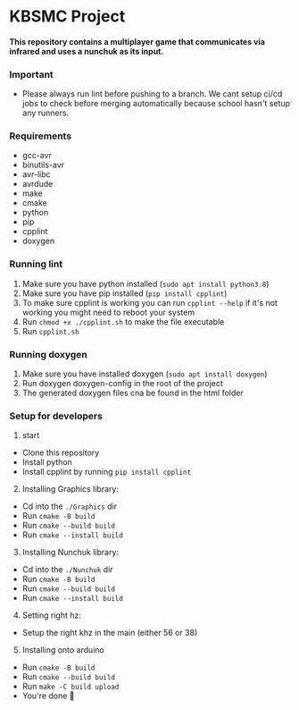 # KBSMC Project
#### This repository contains a multiplayer game that communicates via infrared and uses a nunchuk as its input. 

### Important
* Please always run lint before pushing to a branch. We cant setup ci/cd jobs to check before merging automatically because school hasn't setup any runners.

### Requirements
* gcc-avr
* binutils-avr
* avr-libc
* avrdude
* make
* cmake
* python
* pip
* cpplint
* doxygen

### Running lint
1. Make sure you have python installed (`sudo apt install python3.8`)
2. Make sure you have pip installed (`pip install cpplint`)
3. To make sure cpplint is working you can run `cpplint --help` if it's not working you might need to reboot your system
4. Run `chmod +x ./cpplint.sh` to make the file executable
5. Run `cpplint.sh`

### Running doxygen
1. Make sure you have installed doxygen (`sudo apt install doxygen`)
2. Run doxygen doxygen-config in the root of the project
3. The generated doxygen files cna be found in the html folder 

### Setup for developers
1. start
* Clone this repository
* Install python
* Install cpplint by running `pip install cpplint`
2. Installing Graphics library:
* Cd into the `./Graphics` dir
* Run `cmake -B build`
* Run `cmake --build build`
* Run `cmake --install build`
3. Installing Nunchuk library:
* Cd into the `./Nunchuk` dir
* Run `cmake -B build`
* Run `cmake --build build`
* Run `cmake --install build`
4. Setting right hz:
* Setup the right khz in the main (either 56 or 38)
5. Installing onto arduino
* Run `cmake -B build`
* Run `cmake --build build`
* Run `make -C build upload`
* You're done 🚀

